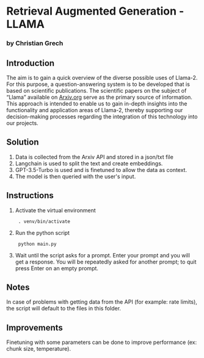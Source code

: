# Retrieval Augmented Generation - LLAMA
### by Christian Grech


## Introduction

The aim is to gain a quick overview of the diverse possible uses of Llama-2. For this purpose, a question-answering system is to be developed that is based on scientific publications. The scientific papers on the subject of “Llama” available on [Arxiv.org]( http://arxiv.org/ ) serve as the primary source of information. This approach is intended to enable us to gain in-depth insights into the functionality and application areas of Llama-2, thereby supporting our decision-making processes regarding the integration of this technology into our projects.

## Solution

1. Data is collected from the Arxiv API and stored in a json/txt file
2. Langchain is used to split the text and create embeddings.
3. GPT-3.5-Turbo is used and is finetuned to allow the data as context.
4. The model is then queried with the user's input.


## Instructions

1. Activate the virtual environment

        . venv/bin/activate


2. Run the python script


        python main.py
    

3. Wait until the script asks for a prompt. Enter your prompt and you will get a response. You will be repeatedly asked for another prompt; to quit press Enter on an empty prompt.


## Notes

In case of problems with getting data from the API (for example: rate limits), the script will default to the files in this folder.



## Improvements

Finetuning with some parameters can be done to improve performance (ex: chunk size, temperature).